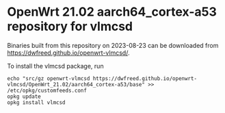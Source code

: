 OpenWrt 21.02 aarch64_cortex-a53 repository for vlmcsd
========

Binaries built from this repository on 2023-08-23 can be downloaded from <https://dwfreed.github.io/openwrt-vlmcsd/>.

To install the vlmcsd package, run

```
echo "src/gz openwrt-vlmcsd https://dwfreed.github.io/openwrt-vlmcsd/OpenWrt_21.02/aarch64_cortex-a53/base" >> /etc/opkg/customfeeds.conf
opkg update
opkg install vlmcsd
```
